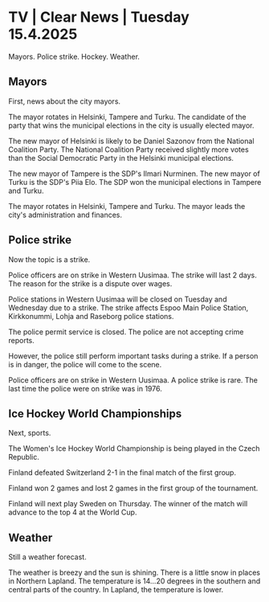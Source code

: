 # TV \| Clear News \| Tuesday 15.4.2025

Mayors. Police strike. Hockey. Weather.

## Mayors

First, news about the city mayors.

The mayor rotates in Helsinki, Tampere and Turku. The candidate of the party that wins the municipal elections in the city is usually elected mayor.

The new mayor of Helsinki is likely to be Daniel Sazonov from the National Coalition Party. The National Coalition Party received slightly more votes than the Social Democratic Party in the Helsinki municipal elections.

The new mayor of Tampere is the SDP's Ilmari Nurminen. The new mayor of Turku is the SDP's Piia Elo. The SDP won the municipal elections in Tampere and Turku.

The mayor rotates in Helsinki, Tampere and Turku. The mayor leads the city's administration and finances.

## Police strike

Now the topic is a strike.

Police officers are on strike in Western Uusimaa. The strike will last 2 days. The reason for the strike is a dispute over wages.

Police stations in Western Uusimaa will be closed on Tuesday and Wednesday due to a strike. The strike affects Espoo Main Police Station, Kirkkonummi, Lohja and Raseborg police stations.

The police permit service is closed. The police are not accepting crime reports.

However, the police still perform important tasks during a strike. If a person is in danger, the police will come to the scene.

Police officers are on strike in Western Uusimaa. A police strike is rare. The last time the police were on strike was in 1976.

## Ice Hockey World Championships

Next, sports.

The Women's Ice Hockey World Championship is being played in the Czech Republic.

Finland defeated Switzerland 2-1 in the final match of the first group.

Finland won 2 games and lost 2 games in the first group of the tournament.

Finland will next play Sweden on Thursday. The winner of the match will advance to the top 4 at the World Cup.

## Weather

Still a weather forecast.

The weather is breezy and the sun is shining. There is a little snow in places in Northern Lapland. The temperature is 14...20 degrees in the southern and central parts of the country. In Lapland, the temperature is lower.

